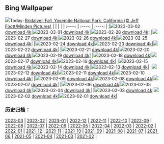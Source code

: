 ## Bing Wallpaper
![](https://global.bing.com/th?id=OHR.BridalVeilFalls_EN-CA6536590564_UHD.jpg&w=1000)Today: [Bridalveil Fall, Yosemite National Park, California (© Jeff Foott/Minden Pictures)](https://global.bing.com/th?id=OHR.BridalVeilFalls_EN-CA6536590564_UHD.jpg)
|      |      |      |
| :----: | :----: | :----: |
|![](https://global.bing.com/th?id=OHR.BridalVeilFalls_EN-CA6536590564_UHD.jpg&pid=hp&w=384&h=216&rs=1&c=4)2023-03-02 [download 4k](https://global.bing.com/th?id=OHR.BridalVeilFalls_EN-CA6536590564_UHD.jpg)|![](https://global.bing.com/th?id=OHR.AtraniAmalfi_EN-CA6105901183_UHD.jpg&pid=hp&w=384&h=216&rs=1&c=4)2023-03-01 [download 4k](https://global.bing.com/th?id=OHR.AtraniAmalfi_EN-CA6105901183_UHD.jpg)|![](https://global.bing.com/th?id=OHR.PolarBearFrost_EN-CA5779985371_UHD.jpg&pid=hp&w=384&h=216&rs=1&c=4)2023-02-28 [download 4k](https://global.bing.com/th?id=OHR.PolarBearFrost_EN-CA5779985371_UHD.jpg)|
|![](https://global.bing.com/th?id=OHR.CanopyPeru_EN-CA5502838718_UHD.jpg&pid=hp&w=384&h=216&rs=1&c=4)2023-02-27 [download 4k](https://global.bing.com/th?id=OHR.CanopyPeru_EN-CA5502838718_UHD.jpg)|![](https://global.bing.com/th?id=OHR.BryceAnniv_EN-CA5218484569_UHD.jpg&pid=hp&w=384&h=216&rs=1&c=4)2023-02-26 [download 4k](https://global.bing.com/th?id=OHR.BryceAnniv_EN-CA5218484569_UHD.jpg)|![](https://global.bing.com/th?id=OHR.RichmondParkDuck_EN-CA4912515800_UHD.jpg&pid=hp&w=384&h=216&rs=1&c=4)2023-02-25 [download 4k](https://global.bing.com/th?id=OHR.RichmondParkDuck_EN-CA4912515800_UHD.jpg)|
|![](https://global.bing.com/th?id=OHR.ParisWinter_EN-CA5215777755_UHD.jpg&pid=hp&w=384&h=216&rs=1&c=4)2023-02-24 [download 4k](https://global.bing.com/th?id=OHR.ParisWinter_EN-CA5215777755_UHD.jpg)|![](https://global.bing.com/th?id=OHR.FosterCoveredBridge_EN-CA4173074432_UHD.jpg&pid=hp&w=384&h=216&rs=1&c=4)2023-02-23 [download 4k](https://global.bing.com/th?id=OHR.FosterCoveredBridge_EN-CA4173074432_UHD.jpg)|![](https://global.bing.com/th?id=OHR.MardiGrasNOLA_EN-CA5086557420_UHD.jpg&pid=hp&w=384&h=216&rs=1&c=4)2023-02-22 [download 4k](https://global.bing.com/th?id=OHR.MardiGrasNOLA_EN-CA5086557420_UHD.jpg)|
|![](https://global.bing.com/th?id=OHR.GB25Anni_EN-CA5188326397_UHD.jpg&pid=hp&w=384&h=216&rs=1&c=4)2023-02-21 [download 4k](https://global.bing.com/th?id=OHR.GB25Anni_EN-CA5188326397_UHD.jpg)|![](https://global.bing.com/th?id=OHR.MauiWhale_EN-CA4882579775_UHD.jpg&pid=hp&w=384&h=216&rs=1&c=4)2023-02-20 [download 4k](https://global.bing.com/th?id=OHR.MauiWhale_EN-CA4882579775_UHD.jpg)|![](https://global.bing.com/th?id=OHR.EbenIceCave_EN-CA4758595812_UHD.jpg&pid=hp&w=384&h=216&rs=1&c=4)2023-02-19 [download 4k](https://global.bing.com/th?id=OHR.EbenIceCave_EN-CA4758595812_UHD.jpg)|
|![](https://global.bing.com/th?id=OHR.BirdcountAllen_EN-CA4618092239_UHD.jpg&pid=hp&w=384&h=216&rs=1&c=4)2023-02-18 [download 4k](https://global.bing.com/th?id=OHR.BirdcountAllen_EN-CA4618092239_UHD.jpg)|![](https://global.bing.com/th?id=OHR.FireFallYosemite_EN-CA4503680025_UHD.jpg&pid=hp&w=384&h=216&rs=1&c=4)2023-02-17 [download 4k](https://global.bing.com/th?id=OHR.FireFallYosemite_EN-CA4503680025_UHD.jpg)|![](https://global.bing.com/th?id=OHR.HippoDayChobe_EN-CA4302114042_UHD.jpg&pid=hp&w=384&h=216&rs=1&c=4)2023-02-16 [download 4k](https://global.bing.com/th?id=OHR.HippoDayChobe_EN-CA4302114042_UHD.jpg)|
|![](https://global.bing.com/th?id=OHR.OtaruIgloo_EN-CA4173506680_UHD.jpg&pid=hp&w=384&h=216&rs=1&c=4)2023-02-15 [download 4k](https://global.bing.com/th?id=OHR.OtaruIgloo_EN-CA4173506680_UHD.jpg)|![](https://global.bing.com/th?id=OHR.MoonValley_EN-CA3945889002_UHD.jpg&pid=hp&w=384&h=216&rs=1&c=4)2023-02-14 [download 4k](https://global.bing.com/th?id=OHR.MoonValley_EN-CA3945889002_UHD.jpg)|![](https://global.bing.com/th?id=OHR.BoobyDarwinDay_EN-CA1916494656_UHD.jpg&pid=hp&w=384&h=216&rs=1&c=4)2023-02-13 [download 4k](https://global.bing.com/th?id=OHR.BoobyDarwinDay_EN-CA1916494656_UHD.jpg)|
|![](https://global.bing.com/th?id=OHR.DarkSkiesDV_EN-CA3629612791_UHD.jpg&pid=hp&w=384&h=216&rs=1&c=4)2023-02-12 [download 4k](https://global.bing.com/th?id=OHR.DarkSkiesDV_EN-CA3629612791_UHD.jpg)|![](https://global.bing.com/th?id=OHR.EpidaurusGreece_EN-CA2118667757_UHD.jpg&pid=hp&w=384&h=216&rs=1&c=4)2023-02-11 [download 4k](https://global.bing.com/th?id=OHR.EpidaurusGreece_EN-CA2118667757_UHD.jpg)|![](https://global.bing.com/th?id=OHR.LowerAntelopeAZ_EN-CA5366412055_UHD.jpg&pid=hp&w=384&h=216&rs=1&c=4)2023-02-10 [download 4k](https://global.bing.com/th?id=OHR.LowerAntelopeAZ_EN-CA5366412055_UHD.jpg)|
|![](https://global.bing.com/th?id=OHR.NorwayRestArea_EN-CA5421356712_UHD.jpg&pid=hp&w=384&h=216&rs=1&c=4)2023-02-09 [download 4k](https://global.bing.com/th?id=OHR.NorwayRestArea_EN-CA5421356712_UHD.jpg)|![](https://global.bing.com/th?id=OHR.MedievalLabro_EN-CA5476476740_UHD.jpg&pid=hp&w=384&h=216&rs=1&c=4)2023-02-08 [download 4k](https://global.bing.com/th?id=OHR.MedievalLabro_EN-CA5476476740_UHD.jpg)|![](https://global.bing.com/th?id=OHR.WaitangiFjordlandNP_EN-CA5551542640_UHD.jpg&pid=hp&w=384&h=216&rs=1&c=4)2023-02-07 [download 4k](https://global.bing.com/th?id=OHR.WaitangiFjordlandNP_EN-CA5551542640_UHD.jpg)|
|![](https://global.bing.com/th?id=OHR.MonarchPismo_EN-CA5620245798_UHD.jpg&pid=hp&w=384&h=216&rs=1&c=4)2023-02-06 [download 4k](https://global.bing.com/th?id=OHR.MonarchPismo_EN-CA5620245798_UHD.jpg)|![](https://global.bing.com/th?id=OHR.FeldbergSchnee_EN-CA5679141661_UHD.jpg&pid=hp&w=384&h=216&rs=1&c=4)2023-02-05 [download 4k](https://global.bing.com/th?id=OHR.FeldbergSchnee_EN-CA5679141661_UHD.jpg)|![](https://global.bing.com/th?id=OHR.QuebecFrontenac_EN-CA5730713745_UHD.jpg&pid=hp&w=384&h=216&rs=1&c=4)2023-02-04 [download 4k](https://global.bing.com/th?id=OHR.QuebecFrontenac_EN-CA5730713745_UHD.jpg)|
|![](https://global.bing.com/th?id=OHR.GroundhogThree_EN-CA5776120461_UHD.jpg&pid=hp&w=384&h=216&rs=1&c=4)2023-02-03 [download 4k](https://global.bing.com/th?id=OHR.GroundhogThree_EN-CA5776120461_UHD.jpg)|![](https://global.bing.com/th?id=OHR.SunriseCastle_EN-CA5828523606_UHD.jpg&pid=hp&w=384&h=216&rs=1&c=4)2023-02-02 [download 4k](https://global.bing.com/th?id=OHR.SunriseCastle_EN-CA5828523606_UHD.jpg)|![](https://global.bing.com/th?id=OHR.ZebraTrio_EN-CA5880090507_UHD.jpg&pid=hp&w=384&h=216&rs=1&c=4)2023-02-01 [download 4k](https://global.bing.com/th?id=OHR.ZebraTrio_EN-CA5880090507_UHD.jpg)|

### 历史归档：
[2023-03](https://github.com/niumoo/bing-wallpaper/tree/main/picture/2023-03/) | [2023-02](https://github.com/niumoo/bing-wallpaper/tree/main/picture/2023-02/) | [2023-01](https://github.com/niumoo/bing-wallpaper/tree/main/picture/2023-01/) | [2022-12](https://github.com/niumoo/bing-wallpaper/tree/main/picture/2022-12/) | [2022-11](https://github.com/niumoo/bing-wallpaper/tree/main/picture/2022-11/) | [2022-10](https://github.com/niumoo/bing-wallpaper/tree/main/picture/2022-10/) | [2022-09](https://github.com/niumoo/bing-wallpaper/tree/main/picture/2022-09/) | [2022-08](https://github.com/niumoo/bing-wallpaper/tree/main/picture/2022-08/) | 
[2022-07](https://github.com/niumoo/bing-wallpaper/tree/main/picture/2022-07/) | [2022-06](https://github.com/niumoo/bing-wallpaper/tree/main/picture/2022-06/) | [2022-05](https://github.com/niumoo/bing-wallpaper/tree/main/picture/2022-05/) | [2022-04](https://github.com/niumoo/bing-wallpaper/tree/main/picture/2022-04/) | [2022-03](https://github.com/niumoo/bing-wallpaper/tree/main/picture/2022-03/) | [2022-02](https://github.com/niumoo/bing-wallpaper/tree/main/picture/2022-02/) | [2022-01](https://github.com/niumoo/bing-wallpaper/tree/main/picture/2022-01/) | [2021-12](https://github.com/niumoo/bing-wallpaper/tree/main/picture/2021-12/) | 
[2021-11](https://github.com/niumoo/bing-wallpaper/tree/main/picture/2021-11/) | [2021-10](https://github.com/niumoo/bing-wallpaper/tree/main/picture/2021-10/) | [2021-09](https://github.com/niumoo/bing-wallpaper/tree/main/picture/2021-09/) | [2021-08](https://github.com/niumoo/bing-wallpaper/tree/main/picture/2021-08/) | [2021-07](https://github.com/niumoo/bing-wallpaper/tree/main/picture/2021-07/) | [2021-06](https://github.com/niumoo/bing-wallpaper/tree/main/picture/2021-06/) | [2021-05](https://github.com/niumoo/bing-wallpaper/tree/main/picture/2021-05/) | [2021-04](https://github.com/niumoo/bing-wallpaper/tree/main/picture/2021-04/) | 
[2021-03](https://github.com/niumoo/bing-wallpaper/tree/main/picture/2021-03/) | [2021-02](https://github.com/niumoo/bing-wallpaper/tree/main/picture/2021-02/) | 